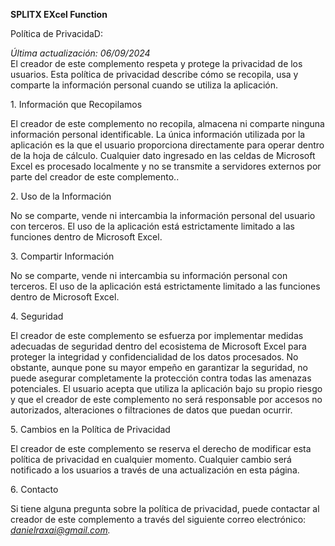  **SPLITX  EXcel Function**

 Política de PrivacidaD:

*Última actualización: 06/09/2024*  
El creador de este complemento respeta y protege la privacidad de los usuarios. Esta política de privacidad describe cómo se recopila, usa y comparte la información personal cuando se utiliza la aplicación.

1\. Información que Recopilamos

El creador de este complemento no recopila, almacena ni comparte ninguna información personal identificable. La única información utilizada por la aplicación es la que el usuario proporciona directamente para operar dentro de la hoja de cálculo. Cualquier dato ingresado en las celdas de Microsoft Excel es procesado localmente y no se transmite a servidores externos por parte del creador de este complemento..

2\. Uso de la Información

No se comparte, vende ni intercambia la información personal del usuario con terceros. El uso de la aplicación está estrictamente limitado a las funciones dentro de Microsoft Excel.

3\. Compartir Información

No se comparte, vende ni intercambia su información personal con terceros. El uso de la aplicación está estrictamente limitado a las funciones dentro de Microsoft Excel.

4\. Seguridad

El creador de este complemento se esfuerza por implementar medidas adecuadas de seguridad dentro del ecosistema de Microsoft Excel para proteger la integridad y confidencialidad de los datos procesados. No obstante, aunque pone su mayor empeño en garantizar la seguridad, no puede asegurar completamente la protección contra todas las amenazas potenciales. El usuario acepta que utiliza la aplicación bajo su propio riesgo y que el creador de este complemento no será responsable por accesos no autorizados, alteraciones o filtraciones de datos que puedan ocurrir.

5\. Cambios en la Política de Privacidad

El creador de este complemento se reserva el derecho de modificar esta política de privacidad en cualquier momento. Cualquier cambio será notificado a los usuarios a través de una actualización en esta página.

6\. Contacto

Si tiene alguna pregunta sobre la política de privacidad, puede contactar al creador de este complemento a través del siguiente correo electrónico: *danielraxai@gmail.com.*

